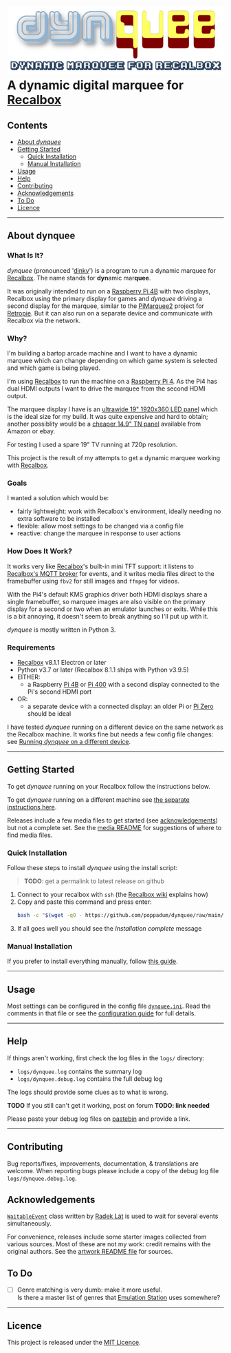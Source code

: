 ![dynquee: dynamic marquee for Recalbox][project-image]  
A dynamic digital marquee for [Recalbox]
===


<!-- **TODO**: add photos / demo video of it working? -->

## Contents
- [About *dynquee*](#about-dynquee)
- [Getting Started](#getting-started)
    - [Quick Installation](#quick-installation)
    - [Manual Installation](#manual-installation)
- [Usage](#usage)
- [Help](#help)
- [Contributing](#contributing)
- [Acknowledgements](#acknowledgements)
- [To Do](#to-do)
- [Licence](#licence)

---

## About dynquee

### What Is It?
*dynquee* (pronounced '[dinky][dinky-definition]') is a program to run a dynamic marquee for [Recalbox]. The name stands for **dyn**amic mar**quee**.

It was originally intended to run on a [Raspberry Pi 4B][pi4] with two displays, Recalbox using the primary display for games and *dynquee* driving a second display for the marquee, similar to the [PiMarquee2][pimarquee2] project for [Retropie][retropie]. But it can also run on a separate device and communicate with Recalbox via the network.

### Why?
I'm building a bartop arcade machine and I want to have a dynamic marquee which can change depending on which game system is selected and which game is being played.

I'm using [Recalbox] to run the machine on a [Raspberry Pi 4][pi4]. As the Pi4 has dual HDMI outputs I want to drive the marquee from the second HDMI output. 

The marquee display I have is an [ultrawide 19" 1920x360 LED panel][DV190FBM] which is the ideal size for my build. It was quite expensive and hard to obtain; another possiblity would be a [cheaper 14.9" TN panel][LTA149B780F] available from Amazon or ebay.

For testing I used a spare 19" TV running at 720p resolution.

This project is the result of my attempts to get a dynamic marquee working with [Recalbox].

### Goals
I wanted a solution which would be:

- fairly lightweight: work with Recalbox's environment, ideally needing no extra software to be installed
- flexible: allow most settings to be changed via a config file
- reactive: change the marquee in response to user actions


### How Does It Work?
It works very like [Recalbox]'s built-in mini TFT support: 
it listens to [Recalbox's MQTT broker][recalbox-mqtt] for events, and it writes media files direct to the framebuffer using `fbv2` for still images and `ffmpeg` for videos.

With the Pi4's default KMS graphics driver both HDMI displays share a single framebuffer, so marquee images are also visible on the primary display for a second or two when an emulator launches or exits. While this is a bit annoying, it doesn't seem to break anything so I'll put up with it.

*dynquee* is mostly written in Python 3.


### Requirements
- [Recalbox] v8.1.1 Electron or later
- Python v3.7 or later (Recalbox 8.1.1 ships with Python v3.9.5)
- EITHER:
    - a Raspberry [Pi 4B][pi4] or [Pi 400][pi400] with a second display connected to the Pi's second HDMI port
- OR:
    - a separate device with a connected display: an older Pi or [Pi Zero][pi-zero] should be ideal

I have tested *dynquee* running on a different device on the same network as the Recalbox machine.
It works fine but needs a few config file changes: see [Running *dynquee* on a different device][different-device].

---

## Getting Started

To get *dynquee* running on your Recalbox follow the instructions below.

To get *dynquee* running on a different machine see [the separate instructions here][different-device].

Releases include a few media files to get started (see [acknowledgements](#acknowledgements)) but not a complete set. See the [media README][media-readme] for suggestions of where to find media files.


### Quick Installation

Follow these steps to install *dynquee* using the install script:

>  **TODO**: get a permalink to latest release on github

1. Connect to your recalbox with `ssh` (the [Recalbox wiki][recalbox-ssh] explains how)
1. Copy and paste this command and press enter:  
    ```sh
    bash -c "$(wget -qO - https://github.com/poppadum/dynquee/raw/main/install/install.sh)"
    ```
1. If all goes well you should see the *Installation complete* message


### Manual Installation
If you prefer to install everything manually, follow [this guide][manual-install].

---

## Usage
Most settings can be configured in the config file [`dynquee.ini`](dynquee.ini).
Read the comments in that file or see the [configuration guide][config-guide] for full details.

---

## Help

If things aren't working, first check the log files in the `logs/` directory:  
- `logs/dynquee.log` contains the summary log
- `logs/dynquee.debug.log` contains the full debug log

The logs should provide some clues as to what is wrong.

**TODO**
If you still can't get it working, post on forum **TODO: link needed**

Please paste your debug log files on [pastebin][pastebin] and provide a link.

---

## Contributing
Bug reports/fixes, improvements, documentation, & translations are welcome. When reporting bugs please include a copy of the debug log file `logs/dynquee.debug.log`.


## Acknowledgements
[`WaitableEvent`](https://lat.sk/2015/02/multiple-event-waiting-python-3/) class written by [Radek Lát](https://lat.sk) is used to wait for several events simultaneously.

For convenience, releases include some starter images collected from various sources.
Most of these are not my work: credit remains with the original authors.
See the [artwork README file][artwork-readme] for sources.


## To Do
- [ ] Genre matching is very dumb: make it more useful.  
  Is there a master list of genres that [Emulation Station][emulationstation] uses somewhere?

---

## Licence
This project is released under the [MIT Licence][licence].


<!-- LINKS & IMAGES -->
<!-- https://www.markdownguide.org/basic-syntax/#reference-style-links -->
[artwork-readme]: artwork/README.md
[config-guide]: doc/config.md
[different-device]: doc/Running_on_separate_device.md
[dinky-definition]: https://dictionary.cambridge.org/dictionary/english/dinky
[DV190FBM]: https://www.panelook.com/DV190FBM-NB0_BOE_19.1_LCM_overview_32860.html
[emulationstation]: https://wiki.recalbox.com/en/basic-usage/getting-started/emulationstation
[licence]: LICENSE.txt
[LTA149B780F]: https://www.panelook.com/LTA149B780F_Toshiba_14.9_LCM_parameter_10941.html
[manual-install]: doc/manual_install.md
[media-readme]: media/README.md
[pastebin]: https://pastebin.com/
[pi4]: https://www.raspberrypi.com/products/raspberry-pi-4-model-b/
[pi400]: https://www.raspberrypi.com/products/raspberry-pi-400-unit/
[pi-zero]: https://www.raspberrypi.com/products/raspberry-pi-zero/
[pimarquee2]: https://github.com/losernator/PieMarquee2
[project-image]: dynquee.png
[recalbox]: https://www.recalbox.com
[recalbox-mqtt]: https://wiki.recalbox.com/en/advanced-usage/scripts-on-emulationstation-events#mqtt
[recalbox-ssh]: https://wiki.recalbox.com/en/tutorials/system/access/root-access-terminal-cli
[retropie]: https://retropie.org.uk/
